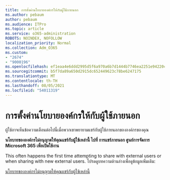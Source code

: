 ```yaml
---
title: การตั้งค่านโยบายองค์กรให้กับผู้ใช้ภายนอก
ms.author: pebaum
author: pebaum
ms.audience: ITPro
ms.topic: article
ms.service: o365-administration
ROBOTS: NOINDEX, NOFOLLOW
localization_priority: Normal
ms.collection: Adm_O365
ms.custom:
- "2674"
- "9000196"
ms.openlocfilehash: ef1eaa4e6ddd2995d5f6a970a6b7d1444b7746ea2251e94220c857b10da41d0d
ms.sourcegitcommit: b5f7da89a650d2915dc652449623c78be6247175
ms.translationtype: MT
ms.contentlocale: th-TH
ms.lasthandoff: 08/05/2021
ms.locfileid: "54011319"
---
```

# <a name="organization-policy-settings-for-external-users"></a>การตั้งค่านโยบายองค์กรให้กับผู้ใช้ภายนอก

ผู้ใช้อาจเห็นข้อความเตือนต่อไปนี้เมื่อพวกเขาพยายามแชร์กับผู้ใช้ภายนอกขององค์กรของคุณ 

   **นโยบายขององค์กรไม่อนุญาตให้คุณแชร์กับผู้ใช้เหล่านี้ ไปที่ การแชร์ภายนอก ศูนย์การจัดการ Microsoft 365 เพื่อเปิดใช้งาน** 

This often happens the first time attempting to share with external users or when sharing with new external users. โปรดดูบทความด้านล่างเพื่อดูข้อมูลเพิ่มเติม:

[นโยบายขององค์กรไม่อนุญาตให้คุณแชร์กับผู้ใช้เหล่านี้](https://docs.microsoft.com/sharepoint/support/administration/organization-policies-do-not-allow-you-to-share-with-users-error)






